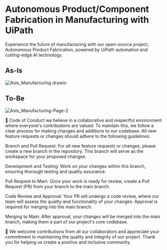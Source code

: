 # Autonomous Product/Component Fabrication in Manufacturing with UiPath

Experience the future of manufacturing with our open-source project, Autonomous Product Fabrication, powered by UiPath automation and cutting-edge AI technology.

## As-Is

![AsIs_Manufacturing drawio](https://github.com/nmnithinkrishna/uipathos-manufacturing-AutonomousProductFabrication/assets/26877977/8cd57913-06c1-4eee-b7bd-7b23a4f6985d)

## To-Be

![AsIs_Manufacturing-Page-2](https://github.com/nmnithinkrishna/uipathos-manufacturing-AutonomousProductFabrication/assets/26877977/31da8b53-418b-45c7-b602-2d819a1e5f5b)

👔 Code of Conduct
we believe in a collaborative and respectful environment where everyone's contributions are valued. To maintain this, we follow a clear process for making changes and additions to our codebase. All new feature requests or changes should adhere to the following guidelines:

Branch and Pull Request: For all new feature requests or changes, please create a new branch in the repository. This branch will serve as the workspace for your proposed changes.

Development and Testing: Work on your changes within this branch, ensuring thorough testing and quality assurance.

Pull Request to Main: Once your work is ready for review, create a Pull Request (PR) from your branch to the main branch.

Code Review and Approval: Your PR will undergo a code review, where our team will assess the quality and functionality of your changes. Approval is required for merging into the main branch.

Merging to Main: After approval, your changes will be merged into the main branch, making them a part of our project's core codebase.

🧡 We welcome contributions from all our collaborators and appreciate your commitment to maintaining the quality and integrity of our project. Thank you for helping us create a positive and inclusive community.
